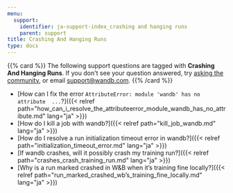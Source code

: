 ```yaml
---
menu:
  support:
    identifier: ja-support-index_crashing and hanging runs
    parent: support
title: Crashing And Hanging Runs
type: docs
---
```


{{% card %}}
The following support questions are tagged with <b>Crashing And Hanging Runs</b>. If you don't see 
your question answered, try [asking the community](https://community.wandb.ai/), 
or email [support@wandb.com](mailto:support@wandb.com).
{{% /card %}}

- [How can I fix the error `AttributeError: module 'wandb' has no attribute  ...`?]({{< relref path="how_can_i_resolve_the_attributeerror_module_wandb_has_no_attribute.md" lang="ja" >}})
- [How do I kill a job with wandb?]({{< relref path="kill_job_wandb.md" lang="ja" >}})
- [How do I resolve a run initialization timeout error in wandb?]({{< relref path="initialization_timeout_error.md" lang="ja" >}})
- [If wandb crashes, will it possibly crash my training run?]({{< relref path="crashes_crash_training_run.md" lang="ja" >}})
- [Why is a run marked crashed in W&B when it’s training fine locally?]({{< relref path="run_marked_crashed_wb’s_training_fine_locally.md" lang="ja" >}})